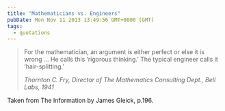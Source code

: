 ```yaml
---
title: "Mathematicians vs. Engineers"
pubDate: Mon Nov 11 2013 13:49:56 GMT+0000 (GMT)
tags:
  - quotations
---
```


<blockquote><p>For the mathematician, an argument is either perfect or else it is wrong &#x2026; He calls this &#x2018;rigorous thinking.&#x2019; The typical engineer calls it &#x2018;hair-splitting.&#x2019;</p><cite>Thornton C. Fry, <span class="byline lower">Director of The Mathematics Consulting Dept., Bell Labs,</span> 1941</cite></blockquote>

<p>Taken from The Information by James Gleick, p.196.</p>
